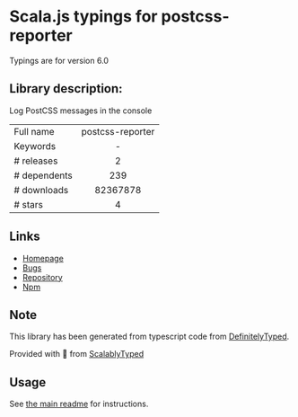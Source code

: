 
# Scala.js typings for postcss-reporter

Typings are for version 6.0

## Library description:
Log PostCSS messages in the console

|                    |                 |
| ------------------ | :-------------: |
| Full name          | postcss-reporter |
| Keywords           | - |
| # releases         | 2 |
| # dependents       | 239 |
| # downloads        | 82367878 |
| # stars            | 4 |

## Links
- [Homepage](https://github.com/postcss/postcss-reporter#readme)
- [Bugs](https://github.com/postcss/postcss-reporter/issues)
- [Repository](https://github.com/postcss/postcss-reporter)
- [Npm](https://www.npmjs.com/package/postcss-reporter)
    


## Note
This library has been generated from typescript code from [DefinitelyTyped](https://definitelytyped.org).

Provided with :purple_heart: from [ScalablyTyped](https://github.com/oyvindberg/ScalablyTyped)

## Usage
See [the main readme](../../readme.md) for instructions.


